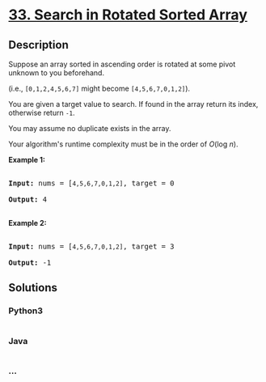 # [33. Search in Rotated Sorted Array](https://leetcode.com/problems/search-in-rotated-sorted-array)

## Description
<p>Suppose an array sorted in ascending order is rotated at some pivot unknown to you beforehand.</p>



<p>(i.e., <code>[0,1,2,4,5,6,7]</code> might become <code>[4,5,6,7,0,1,2]</code>).</p>



<p>You are given a target value to search. If found in the array return its index, otherwise return <code>-1</code>.</p>



<p>You may assume no duplicate exists in the array.</p>



<p>Your algorithm&#39;s runtime complexity must be in the order of&nbsp;<em>O</em>(log&nbsp;<em>n</em>).</p>



<p><strong>Example 1:</strong></p>



<pre>

<strong>Input:</strong> nums = [<code>4,5,6,7,0,1,2]</code>, target = 0

<strong>Output:</strong> 4

</pre>



<p><strong>Example 2:</strong></p>



<pre>

<strong>Input:</strong> nums = [<code>4,5,6,7,0,1,2]</code>, target = 3

<strong>Output:</strong> -1</pre>




## Solutions


<!-- tabs:start -->

### **Python3**

```python

```

### **Java**

```java

```

### **...**
```

```

<!-- tabs:end -->